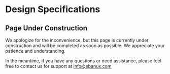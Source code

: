 # Design Specifications

## Page Under Construction

We apologize for the inconvenience, but this page is currently under construction and will be completed as soon as possible. We appreciate your patience and understanding. 

In the meantime, if you have any questions or need assistance, please feel free to contact us for support at info@ebanux.com